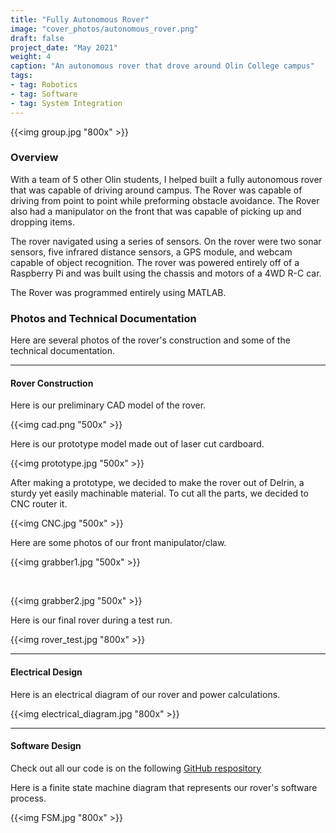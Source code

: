 ```yaml
---
title: "Fully Autonomous Rover"
image: "cover_photos/autonomous_rover.png"
draft: false
project_date: "May 2021"
weight: 4
caption: "An autonomous rover that drove around Olin College campus"
tags: 
- tag: Robotics
- tag: Software
- tag: System Integration
---
```



{{<img group.jpg "800x" >}}


### Overview

With a team of 5 other Olin students, I helped built a fully autonomous rover that was capable of driving around campus. The Rover was capable of driving from point to point while preforming obstacle avoidance. The Rover also had a manipulator on the front that was capable of picking up and dropping items. 

The rover navigated using a series of sensors. On the rover were two sonar sensors, five infrared distance sensors, a GPS module, and webcam capable of object recognition. The rover was powered entirely off of a Raspberry Pi and was built using the chassis and motors of a 4WD R-C car. 

The Rover was programmed entirely using MATLAB. 

### Photos and Technical Documentation
Here are several photos of the rover's construction and some of the technical documentation. 

---

#### Rover Construction
Here is our preliminary CAD model of the rover.

{{<img cad.png "500x" >}}


Here is our prototype model made out of laser cut cardboard.

{{<img prototype.jpg "500x" >}}


After making a prototype, we decided to make the rover out of Delrin, a sturdy yet easily machinable material. To cut all the parts, we decided to CNC router it.

{{<img CNC.jpg "500x" >}}


Here are some photos of our front manipulator/claw.

{{<img grabber1.jpg "500x" >}}

<br />

{{<img grabber2.jpg "500x" >}}

Here is our final rover during a test run.

{{<img rover_test.jpg "800x" >}}

---

#### Electrical Design
Here is an electrical diagram of our rover and power calculations.

{{<img electrical_diagram.jpg "800x" >}}

---

#### Software Design
Check out all our code is on the following [GitHub respository](https://github.com/nabihestefan/OlinRover)

Here is a finite state machine diagram that represents our rover's software process.

{{<img FSM.jpg "800x" >}}